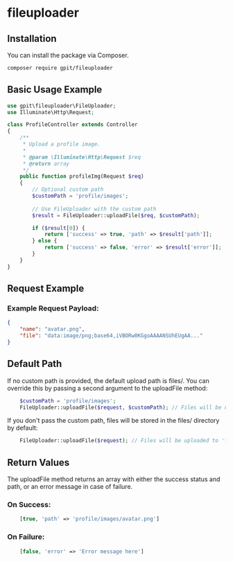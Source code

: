 # fileuploader

## Installation

You can install the package via Composer.

```bash
composer require gpit/fileuploader
```

## Basic Usage Example

```php
use gpit\fileuploader\FileUploader;
use Illuminate\Http\Request;

class ProfileController extends Controller
{
    /**
     * Upload a profile image.
     *
     * @param \Illuminate\Http\Request $req
     * @return array
     */
    public function profileImg(Request $req)
    {
        // Optional custom path
        $customPath = 'profile/images';
        
        // Use FileUploader with the custom path
        $result = FileUploader::uploadFile($req, $customPath);

        if ($result[0]) {
            return ['success' => true, 'path' => $result['path']];
        } else {
            return ['success' => false, 'error' => $result['error']];
        }
    }
}

```

## Request Example

### Example Request Payload:

```json
{
    "name": "avatar.png",
    "file": "data:image/png;base64,iVBORw0KGgoAAAANSUhEUgAA..."
}
```

## Default Path

If no custom path is provided, the default upload path is files/. You can override this by passing a second argument to the uploadFile method:

```php
    $customPath = 'profile/images';
    FileUploader::uploadFile($request, $customPath); // Files will be uploaded to 'profile/images/'
```

If you don't pass the custom path, files will be stored in the files/ directory by default:

```php
    FileUploader::uploadFile($request); // Files will be uploaded to 'files/'
```

## Return Values

The uploadFile method returns an array with either the success status and path, or an error message in case of failure.

### On Success:

```php
    [true, 'path' => 'profile/images/avatar.png']
```

### On Failure:

```php
    [false, 'error' => 'Error message here']
```
